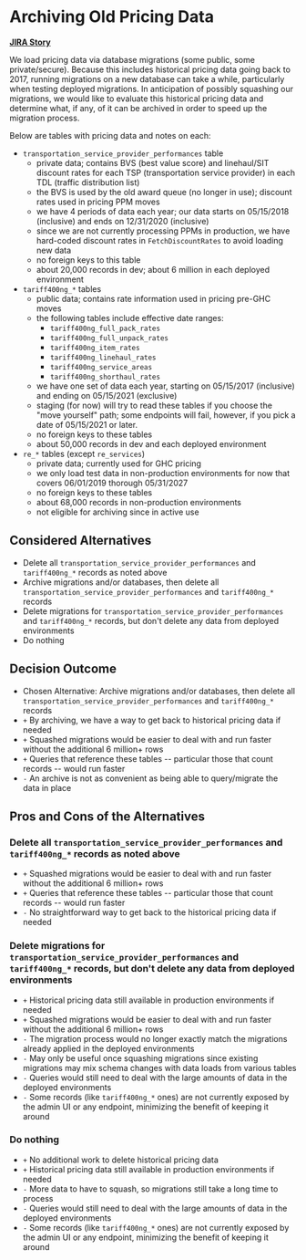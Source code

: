# Archiving Old Pricing Data

**[JIRA Story](https://dp3.atlassian.net/browse/MB-4014)**

We load pricing data via database migrations (some public, some private/secure). Because this includes historical
pricing data going back to 2017, running migrations on a new database can take a while, particularly when testing
deployed migrations. In anticipation of possibly squashing our migrations, we would like to evaluate this historical
pricing data and determine what, if any, of it can be archived in order to speed up the migration process.

Below are tables with pricing data and notes on each:

- `transportation_service_provider_performances` table
  - private data; contains BVS (best value score) and linehaul/SIT discount rates for each TSP (transportation service provider) in each TDL (traffic distribution list)
  - the BVS is used by the old award queue (no longer in use); discount rates used in pricing PPM moves
  - we have 4 periods of data each year; our data starts on 05/15/2018 (inclusive) and ends on 12/31/2020 (inclusive)
  - since we are not currently processing PPMs in production, we have hard-coded discount rates in `FetchDiscountRates` to avoid loading new data
  - no foreign keys to this table
  - about 20,000 records in dev; about 6 million in each deployed environment
- `tariff400ng_*` tables
  - public data; contains rate information used in pricing pre-GHC moves
  - the following tables include effective date ranges:
    - `tariff400ng_full_pack_rates`
    - `tariff400ng_full_unpack_rates`
    - `tariff400ng_item_rates`
    - `tariff400ng_linehaul_rates`
    - `tariff400ng_service_areas`
    - `tariff400ng_shorthaul_rates`
  - we have one set of data each year, starting on 05/15/2017 (inclusive) and ending on 05/15/2021 (exclusive)
  - staging (for now) will try to read these tables if you choose the "move yourself" path; some endpoints will fail, however,
    if you pick a date of 05/15/2021 or later.
  - no foreign keys to these tables
  - about 50,000 records in dev and each deployed environment
- `re_*` tables (except `re_services`)
  - private data; currently used for GHC pricing
  - we only load test data in non-production environments for now that covers 06/01/2019 thorough 05/31/2027
  - no foreign keys to these tables
  - about 68,000 records in non-production environments
  - not eligible for archiving since in active use

## Considered Alternatives

- Delete all `transportation_service_provider_performances` and `tariff400ng_*` records as noted above
- Archive migrations and/or databases, then delete all `transportation_service_provider_performances` and `tariff400ng_*` records
- Delete migrations for `transportation_service_provider_performances` and `tariff400ng_*` records, but don't delete any data from deployed environments
- Do nothing

## Decision Outcome

- Chosen Alternative: Archive migrations and/or databases, then delete all `transportation_service_provider_performances` and `tariff400ng_*` records
- `+` By archiving, we have a way to get back to historical pricing data if needed
- `+` Squashed migrations would be easier to deal with and run faster without the additional 6 million+ rows
- `+` Queries that reference these tables -- particular those that count records -- would run faster
- `-` An archive is not as convenient as being able to query/migrate the data in place

## Pros and Cons of the Alternatives

### Delete all `transportation_service_provider_performances` and `tariff400ng_*` records as noted above

- `+` Squashed migrations would be easier to deal with and run faster without the additional 6 million+ rows
- `+` Queries that reference these tables -- particular those that count records -- would run faster
- `-` No straightforward way to get back to the historical pricing data if needed

### Delete migrations for `transportation_service_provider_performances` and `tariff400ng_*` records, but don't delete any data from deployed environments

- `+` Historical pricing data still available in production environments if needed
- `+` Squashed migrations would be easier to deal with and run faster without the additional 6 million+ rows
- `-` The migration process would no longer exactly match the migrations already applied in the deployed environments
- `-` May only be useful once squashing migrations since existing migrations may mix schema changes with data loads from various tables
- `-` Queries would still need to deal with the large amounts of data in the deployed environments
- `-` Some records (like `tariff400ng_*` ones) are not currently exposed by the admin UI or any endpoint, minimizing the benefit of keeping it around

### Do nothing

- `+` No additional work to delete historical pricing data
- `+` Historical pricing data still available in production environments if needed
- `-` More data to have to squash, so migrations still take a long time to process
- `-` Queries would still need to deal with the large amounts of data in the deployed environments
- `-` Some records (like `tariff400ng_*` ones) are not currently exposed by the admin UI or any endpoint, minimizing the benefit of keeping it around
